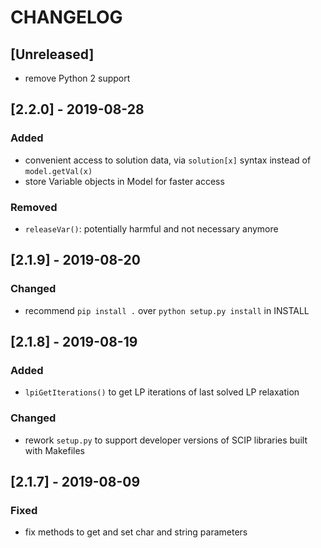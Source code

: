 # CHANGELOG

## [Unreleased]
- remove Python 2 support

## [2.2.0] - 2019-08-28
### Added
- convenient access to solution data, via `solution[x]` syntax instead of `model.getVal(x)`
- store Variable objects in Model for faster access

### Removed
- `releaseVar()`: potentially harmful and not necessary anymore

## [2.1.9] - 2019-08-20
### Changed
- recommend `pip install .` over `python setup.py install` in INSTALL

## [2.1.8] - 2019-08-19
### Added
- `lpiGetIterations()` to get LP iterations of last solved LP relaxation
### Changed
- rework `setup.py` to support developer versions of SCIP libraries built with Makefiles

## [2.1.7] - 2019-08-09
### Fixed
- fix methods to get and set char and string parameters
